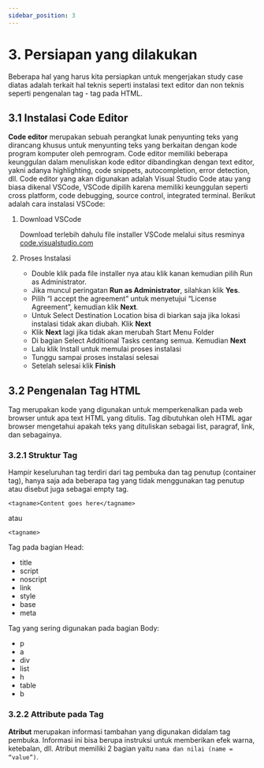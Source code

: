 ```yaml
---
sidebar_position: 3
---
```


# 3. Persiapan yang dilakukan

Beberapa hal yang harus kita persiapkan untuk mengerjakan study case diatas adalah terkait hal teknis seperti instalasi text editor dan non teknis seperti pengenalan tag - tag pada HTML.

## 3.1 Instalasi Code Editor

**Code editor** merupakan sebuah perangkat lunak penyunting teks yang dirancang khusus untuk menyunting teks yang berkaitan dengan kode program komputer oleh pemrogram. Code editor memiliki beberapa keunggulan dalam menuliskan kode editor dibandingkan dengan text editor, yakni adanya highlighting, code snippets, autocompletion, error detection, dll.
Code editor yang akan digunakan adalah Visual Studio Code atau yang biasa dikenal VSCode, VSCode dipilih karena memiliki keunggulan seperti cross platform, code debugging, source control, integrated terminal. Berikut adalah cara instalasi VSCode:

1. Download VSCode

   Download terlebih dahulu file installer VSCode melalui situs resminya [code.visualstudio.com](https://code.visualstudio.com/)

2. Proses Instalasi

   - Double klik pada file installer nya atau klik kanan kemudian pilih Run as Administrator.
   - Jika muncul peringatan **Run as Administrator**, silahkan klik **Yes**.
   - Pilih “I accept the agreement” untuk menyetujui “License Agreement”, kemudian klik **Next**.
   - Untuk Select Destination Location bisa di biarkan saja jika lokasi instalasi tidak akan diubah. Klik **Next**
   - Klik **Next** lagi jika tidak akan merubah Start Menu Folder
   - Di bagian Select Additional Tasks centang semua. Kemudian **Next**
   - Lalu klik Install untuk memulai proses instalasi
   - Tunggu sampai proses instalasi selesai
   - Setelah selesai klik **Finish**

## 3.2 Pengenalan Tag HTML

Tag merupakan kode yang digunakan untuk memperkenalkan pada web browser untuk apa text HTML yang ditulis. Tag dibutuhkan oleh HTML agar browser mengetahui apakah teks yang dituliskan sebagai list, paragraf, link, dan sebagainya.

### 3.2.1 Struktur Tag

Hampir keseluruhan tag terdiri dari tag pembuka dan tag penutup (container tag), hanya saja ada beberapa tag yang tidak menggunakan tag penutup atau disebut juga sebagai empty tag.

```
<tagname>Content goes here</tagname>
```

atau

```
<tagname>
```

Tag pada bagian Head:

- title
- script
- noscript
- link
- style
- base
- meta

Tag yang sering digunakan pada bagian Body:

- p
- a
- div
- list
- h
- table
- b

### 3.2.2 Attribute pada Tag

**Atribut** merupakan informasi tambahan yang digunakan didalam tag pembuka. Informasi ini bisa berupa instruksi untuk memberikan efek warna, ketebalan, dll. Atribut memiliki 2 bagian yaitu `nama dan nilai (name = “value”)`.
